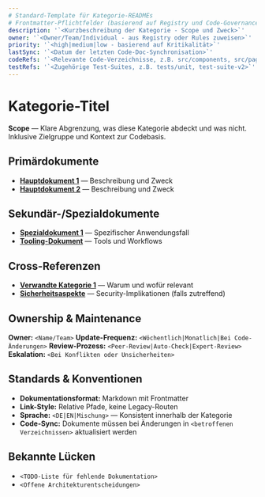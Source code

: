 ```yaml
---
# Standard-Template für Kategorie-READMEs
# Frontmatter-Pflichtfelder (basierend auf Registry und Code-Governance)
description: '`<Kurzbeschreibung der Kategorie - Scope und Zweck>`'
owner: '`<Owner/Team/Individual - aus Registry oder Rules zuweisen>`'
priority: '`<high|medium|low - basierend auf Kritikalität>`'
lastSync: '`<Datum der letzten Code-Doc-Synchronisation>`'
codeRefs: '`<Relevante Code-Verzeichnisse, z.B. src/components, src/pages/api>`'
testRefs: '`<Zugehörige Test-Suites, z.B. tests/unit, test-suite-v2>`'
---
```


# Kategorie-Titel

**Scope** — Klare Abgrenzung, was diese Kategorie abdeckt und was nicht. Inklusive Zielgruppe und Kontext zur Codebasis.

## Primärdokumente

- **[Hauptdokument 1](./hauptdokument1.md)** — Beschreibung und Zweck
- **[Hauptdokument 2](./hauptdokument2.md)** — Beschreibung und Zweck

## Sekundär-/Spezialdokumente

- **[Spezialdokument 1](./spezial1.md)** — Spezifischer Anwendungsfall
- **[Tooling-Dokument](./tooling.md)** — Tools und Workflows

## Cross-Referenzen

- **[Verwandte Kategorie 1](../anderekategorie/)** — Warum und wofür relevant
- **[Sicherheitsaspekte](../security/)** — Security-Implikationen (falls zutreffend)

## Ownership & Maintenance

**Owner:** `<Name/Team>`
**Update-Frequenz:** `<Wöchentlich|Monatlich|Bei Code-Änderungen>`
**Review-Prozess:** `<Peer-Review|Auto-Check|Expert-Review>`
**Eskalation:** `<Bei Konflikten oder Unsicherheiten>`

## Standards & Konventionen

- **Dokumentationsformat:** Markdown mit Frontmatter
- **Link-Style:** Relative Pfade, keine Legacy-Routen
- **Sprache:** `<DE|EN|Mischung>` — Konsistent innerhalb der Kategorie
- **Code-Sync:** Dokumente müssen bei Änderungen in `<betroffenen Verzeichnissen>` aktualisiert werden

## Bekannte Lücken

- `<TODO-Liste für fehlende Dokumentation>`
- `<Offene Architekturentscheidungen>`
